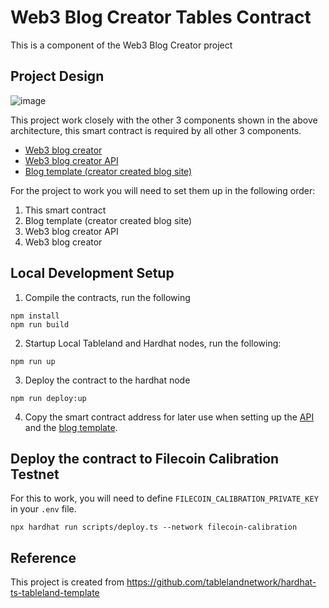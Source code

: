 # Web3 Blog Creator Tables Contract

This is a component of the Web3 Blog Creator project

## Project Design

![image](https://github.com/ychenz/web3-blog-creator-tables-contract/assets/10768904/9e34f784-6964-463f-b02b-96c20ffc8b68)

This project work closely with the other 3 components shown in the above architecture, this smart contract is required by all other 3 components.

- [Web3 blog creator](https://github.com/ychenz/web3-blog-creator)
- [Web3 blog creator API](https://github.com/ychenz/web3-blog-creator-api)
- [Blog template (creator created blog site)](https://github.com/ychenz/web3-fvm-blog-template)

For the project to work you will need to set them up in the following order:

1. This smart contract
2. Blog template (creator created blog site)
3. Web3 blog creator API
4. Web3 blog creator

## Local Development Setup

1. Compile the contracts, run the following

```
npm install
npm run build
```

2. Startup Local Tableland and Hardhat nodes, run the following:

```
npm run up
```

3. Deploy the contract to the hardhat node

```
npm run deploy:up
```

4. Copy the smart contract address for later use when setting up the [API](https://github.com/ychenz/web3-blog-creator-api) and the [blog template](https://github.com/ychenz/web3-fvm-blog-template).

## Deploy the contract to Filecoin Calibration Testnet

For this to work, you will need to define `FILECOIN_CALIBRATION_PRIVATE_KEY` in your `.env` file.

```
npx hardhat run scripts/deploy.ts --network filecoin-calibration
```

## Reference

This project is created from https://github.com/tablelandnetwork/hardhat-ts-tableland-template
